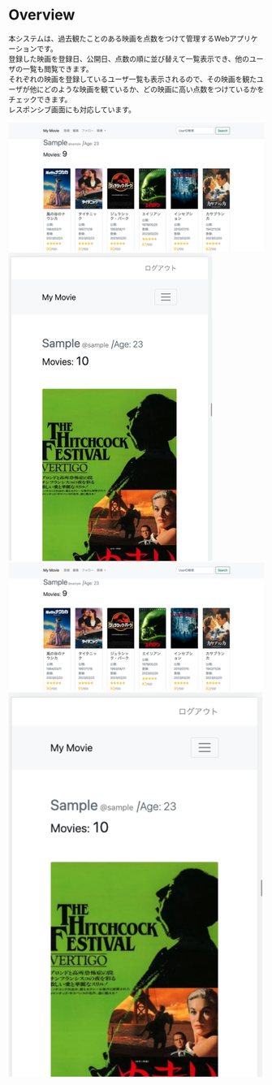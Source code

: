# Overview
本システムは、過去観たことのある映画を点数をつけて管理するWebアプリケーションです。  
登録した映画を登録日、公開日、点数の順に並び替えて一覧表示でき、他のユーザの一覧も閲覧できます。  
それぞれの映画を登録しているユーザ一覧も表示されるので、その映画を観たユーザが他にどのような映画を観ているか、どの映画に高い点数をつけているかをチェックできます。  
レスポンシブ画面にも対応しています。  
<br>
![映画リスト画像](./img/readme_movie_list.png)
<br>
![映画リスト(レスポンシブ)画像](./img/readme_movie_%20Responsive.png)
<br>
<img src="./img/readme_movie_list.png" width="1000">
<br>
<img src="./img/readme_movie_%20Responsive.png" width="500">